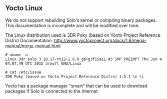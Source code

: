 ## Yocto Linux

<aside class="danger">
We do not support rebuilding Solo's kernel or compiling binary packages. This documentation is incomplete and will be modified over time.
</aside>

The Linux distribution used is 3DR Poky (based on Yocto Project Reference Distro)
Documentation: http://www.yoctoproject.org/docs/1.8/mega-manual/mega-manual.html

```
# uname -a
Linux 3dr_solo 3.10.17-rt12-1.0.0_ga+g3f15a11 #3 SMP PREEMPT Thu Jun 4 04:07:49 UTC 2015 armv7l GNU/Linux
```

```
# cat /etc/issue
3DR Poky (based on Yocto Project Reference Distro) 1.5.1 \n \l
```

Yocto has a package manager "smart" that can be used to download packages if Solo is connected to the Internet.
